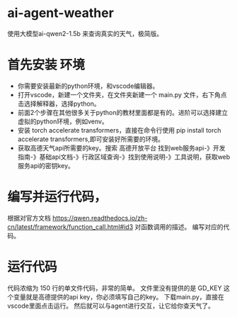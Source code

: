 # ai-agent-weather
使用大模型ai-qwen2-1.5b 来查询真实的天气，极简版。


# 首先安装 环境

- 你需要安装最新的python环境，和vscode编辑器。
- 打开vscode，新建一个文件夹，在文件夹新建一个 main.py 文件，右下角点击选择解释器，选择python。
- 前面2个步骤在其他很多关于python的教材里面都是有的。进阶可以选择建立虚拟的python环境，例如venv。
- 安装 torch accelerate transformers，直接在命令行使用 pip install torch accelerate transformers,即可安装好所需要的环境。
- 获取高德天气api所需要的key。搜索 高德开放平台 找到web服务api-》开发指南-》基础api文档-》行政区域查询-》找到使用说明-》工具说明，获取web服务api的密钥key。


# 编写并运行代码，
  根据对官方文档 https://qwen.readthedocs.io/zh-cn/latest/framework/function_call.html#id3 对函数调用的描述。
  编写对应的代码。

# 运行代码
  代码浓缩为 150 行的单文件代码，非常的简单。
  文件里没有提供的是 GD_KEY 这个变量就是高德提供的api key，你必须填写自己的key。
  下载main.py，直接在vscode里面点击运行。
  然后就可以与agent进行交互，让它给你查天气了。
